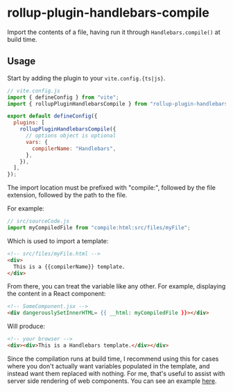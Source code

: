 # rollup-plugin-handlebars-compile

Import the contents of a file, having run it through `Handlebars.compile()` at build time.

## Usage

Start by adding the plugin to your `vite.config.{ts|js}`.

```js
// vite.config.js
import { defineConfig } from "vite";
import { rollupPluginHandlebarsCompile } from "rollup-plugin-handlebars-compile";

export default defineConfig({
  plugins: [
    rollupPluginHandlebarsCompile({
      // options object is optional
      vars: {
        compilerName: "Handlebars",
      },
    }),
  ],
});
```

The import location must be prefixed with "compile:", followed by the file extension, followed by the path to the file.

For example:

```js
// src/sourceCode.js
import myCompiledFile from "compile:html:src/files/myFile";
```

Which is used to import a template:
```html
<!-- src/files/myFile.html -->
<div>
  This is a {{compilerName}} template.
</div>
```


From there, you can treat the variable like any other. For example, displaying the content in a React component:

```html
<!-- SomeComponent.jsx -->
<div dangerouslySetInnerHTML= {{ __html: myCompiledFile }}></div>
```

Will produce:

```html
<!-- your browser -->
<div><div>This is a Handlebars template.</div></div>
```

Since the compilation runs at build time, I recommend using this for cases where you don't actually want variables populated in the template, and instead want them replaced with nothing. For me, that's useful to assist with server side rendering of web components. You can see an example [here](./../../components/web-components).

